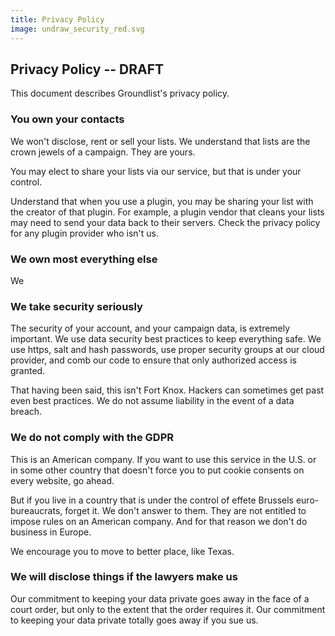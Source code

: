 ```yaml
---
title: Privacy Policy
image: undraw_security_red.svg
---
```


## Privacy Policy -- DRAFT

This document describes Groundlist's privacy policy.

### You own your contacts 

We won't disclose, rent or sell your lists. We understand that lists are the crown jewels of a campaign. They are yours.

You may elect to share your lists via our service, but that is under your control.

Understand that when you use a plugin, you may be sharing your list with the creator of that plugin. For example, a plugin vendor that cleans your lists may need to send your data back to their servers. Check the privacy policy for any plugin provider who isn't us.


### We own most everything else

We 



### We take security seriously

The security of your account, and your campaign data, is extremely important. We use data security best practices to keep everything safe. We use https, salt and hash passwords, use proper security groups at our cloud provider, and comb our code to ensure that only 
authorized access is granted.

That having been said, this isn't Fort Knox. Hackers can sometimes get past even best practices. We do not assume liability in the event of a data breach.

### We do not comply with the GDPR

This is an American company. If you want to use this service in the U.S. or in some other country that doesn't force you to put cookie consents on every website, go ahead. 

But if you live in a country that is under the control of effete Brussels euro-bureaucrats, forget it. We don't answer to them. They are not entitled to impose rules on an American company. And for that reason we don't do business in Europe.

We encourage you to move to better place, like Texas.

### We will disclose things if the lawyers make us

Our commitment to keeping your data private goes away in the face of a court order, but only to the extent that the order requires it. Our commitment to keeping your data private totally goes away if you sue us.




